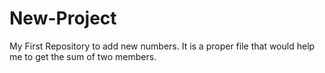# New-Project
My First Repository to add new numbers.
It is a proper file that would help me to get the sum of two members.

